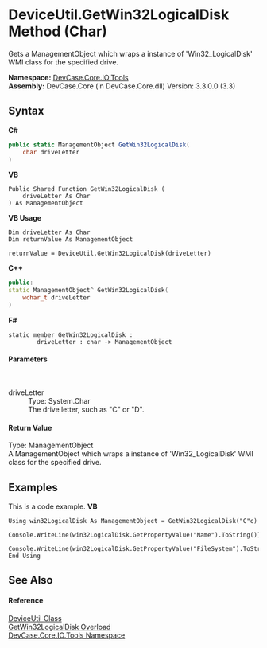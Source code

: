 # DeviceUtil.GetWin32LogicalDisk Method (Char)
 

Gets a ManagementObject which wraps a instance of 'Win32_LogicalDisk' WMI class for the specified drive.

**Namespace:**&nbsp;<a href="N_DevCase_Core_IO_Tools">DevCase.Core.IO.Tools</a><br />**Assembly:**&nbsp;DevCase.Core (in DevCase.Core.dll) Version: 3.3.0.0 (3.3)

## Syntax

**C#**<br />
``` C#
public static ManagementObject GetWin32LogicalDisk(
	char driveLetter
)
```

**VB**<br />
``` VB
Public Shared Function GetWin32LogicalDisk ( 
	driveLetter As Char
) As ManagementObject
```

**VB Usage**<br />
``` VB Usage
Dim driveLetter As Char
Dim returnValue As ManagementObject

returnValue = DeviceUtil.GetWin32LogicalDisk(driveLetter)
```

**C++**<br />
``` C++
public:
static ManagementObject^ GetWin32LogicalDisk(
	wchar_t driveLetter
)
```

**F#**<br />
``` F#
static member GetWin32LogicalDisk : 
        driveLetter : char -> ManagementObject 

```


#### Parameters
&nbsp;<dl><dt>driveLetter</dt><dd>Type: System.Char<br />The drive letter, such as "C" or "D".</dd></dl>

#### Return Value
Type: ManagementObject<br />A ManagementObject which wraps a instance of 'Win32_LogicalDisk' WMI class for the specified drive.

## Examples
This is a code example. 
**VB**<br />
``` VB
Using win32LogicalDisk As ManagementObject = GetWin32LogicalDisk("C"c)
    Console.WriteLine(win32LogicalDisk.GetPropertyValue("Name").ToString())
    Console.WriteLine(win32LogicalDisk.GetPropertyValue("FileSystem").ToString())
End Using
```


## See Also


#### Reference
<a href="T_DevCase_Core_IO_Tools_DeviceUtil">DeviceUtil Class</a><br /><a href="Overload_DevCase_Core_IO_Tools_DeviceUtil_GetWin32LogicalDisk">GetWin32LogicalDisk Overload</a><br /><a href="N_DevCase_Core_IO_Tools">DevCase.Core.IO.Tools Namespace</a><br />